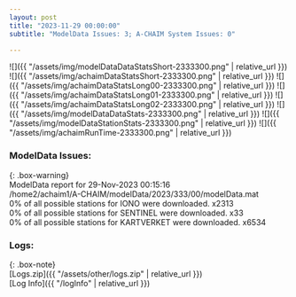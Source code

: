 ```yaml
---
layout: post
title: "2023-11-29 00:00:00"
subtitle: "ModelData Issues: 3; A-CHAIM System Issues: 0"

---
```


![]({{ "/assets/img/modelDataDataStatsShort-2333300.png" | relative_url }})
![]({{ "/assets/img/achaimDataStatsShort-2333300.png" | relative_url }})
![]({{ "/assets/img/achaimDataStatsLong00-2333300.png" | relative_url }})
![]({{ "/assets/img/achaimDataStatsLong01-2333300.png" | relative_url }})
![]({{ "/assets/img/achaimDataStatsLong02-2333300.png" | relative_url }})
![]({{ "/assets/img/modelDataDataStats-2333300.png" | relative_url }})
![]({{ "/assets/img/modelDataStationStats-2333300.png" | relative_url }})
![]({{ "/assets/img/achaimRunTime-2333300.png" | relative_url }})


### ModelData Issues:  
  
{: .box-warning}  
 ModelData report for 29-Nov-2023 00:15:16   
 /home2/achaim1/A-CHAIM/modelData/2023/333/00/modelData.mat   
 0% of all possible stations for IONO were downloaded. x2313   
 0% of all possible stations for SENTINEL were downloaded. x33   
 0% of all possible stations for KARTVERKET were downloaded. x6534   
  


### Logs:  
  
{: .box-note}  
[Logs.zip]({{ "/assets/other/logs.zip" | relative_url }})  
[Log Info]({{ "/logInfo" | relative_url }})  
